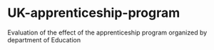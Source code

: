 # UK-apprenticeship-program
Evaluation of the effect of the apprenticeship program organized by department of Education
